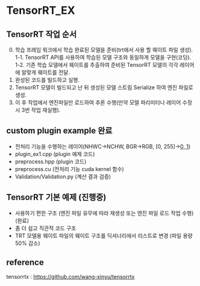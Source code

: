 # TensorRT_EX


## TensorRT 작업 순서 
0. 학습 프레임 워크에서 학습 완료된 모델을 준비(trt에서 사용 할 웨이트 파일 생성).     
1-1. TensorRT API를 사용하여 학습된 모델 구조와 동일하게 모델을 구현(코딩).     
1-2. 기존 학습 모델에서 웨이트를 추출하여 준비된 TensorRT 모델의 각각 레이어에 알맞게 웨이트를 전달.     
2. 완성된 코드를 빌드하고 실행.     
3. TensorRT 모델이 빌드되고 난 뒤 생성된 모델 스트림 Serialize 하여 엔진 파일로 생성.     
4. 이 후 작업에서 엔진파일만 로드하여 추론 수행(만약 모델 파리미터나 레이어 수정시 3번 작업 재실행).     

## custom plugin example 완료 
- 전처리 기능을 수행하는 레이어(NHWC->NCHW, BGR->RGB, [0, 255]->[0, 1](Normalize))
- plugin_ex1.cpp (plugin 예제 코드)
- preprocess.hpp (plugin 코드)
- preprocess.cu (전처리 기능 cuda kernel 함수)
- Validation/Validation.py (계산 결과 검증)

##  TensorRT 기본 예제 (진행중)
- 사용하기 편한 구조 (엔진 파일 유무에 따라 재생성 또는 엔진 파일 로드 작업 수행) (완료)
- 좀 더 쉽고 직관적 코드 구조
- TRT 모델용 웨이트 파일의 웨이트 구조를 딕셔너리에서 리스트로 변경 (파일 용량 50% 감소)



## reference   
tensorrtx : https://github.com/wang-xinyu/tensorrtx

